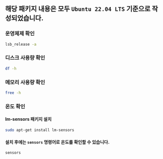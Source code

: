 ## 해당 패키지 내용은 모두 `Ubuntu 22.04 LTS` 기준으로 작성되었습니다.

### 운영체제 확인
```bash
lsb_release -a
```

### 디스크 사용량 확인
```bash
df -h  
```

### 메모리 사용량 확인
```bash
free -h
```

### 온도 확인
#### lm-sensors 패키지 설치
```bash
sudo apt-get install lm-sensors
```

#### 설치 후에는 `sensors` 명령어로 온도를 확인할 수 있습니다.
```bash
sensors
```
